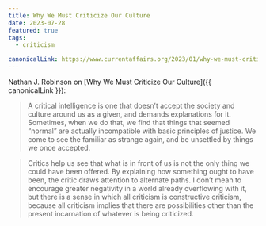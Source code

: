 ```yaml
---
title: Why We Must Criticize Our Culture
date: 2023-07-28
featured: true
tags:
  - criticism

canonicalLink: https://www.currentaffairs.org/2023/01/why-we-must-criticize-our-culture/
---
```


Nathan J. Robinson on [Why We Must Criticize Our Culture]({{ canonicalLink }}):

> A critical intelligence is one that doesn’t accept the society and culture around us as a given, and demands explanations for it. Sometimes, when we do that, we find that things that seemed “normal” are actually incompatible with basic principles of justice. We come to see the familiar as strange again, and be unsettled by things we once accepted.

> Critics help us see that what is in front of us is not the only thing we could have been offered. By explaining how something ought to have been, the critic draws attention to alternate paths. I don’t mean to encourage greater negativity in a world already overflowing with it, but there is a sense in which all criticism is constructive criticism, because all criticism implies that there are possibilities other than the present incarnation of whatever is being criticized.

